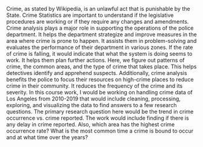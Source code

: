 Crime, as stated by Wikipedia, is an unlawful act that is punishable by the State. Crime Statistics are important to understand if the legislative procedures are working or if they require any changes and amendments. Crime analysis plays a major role in supporting the operations of the police department. It helps the department strategize and improve measures in the area where crime is prone to happen. It assists them in problem-solving and evaluates the performance of their department in various zones. If the rate of crime is falling, it would indicate that what the system is doing seems to work. It helps them plan further actions. Here, we figure out patterns of crime, the common areas, and the type of crime that takes place. This helps detectives identify and apprehend suspects. Additionally, crime analysis benefits the police to focus their resources on high-crime places to reduce crime in their community. It reduces the frequency of the crime and its severity. In this course work, I would be working on handling crime data of Los Angeles from 2010-2019 that would include cleaning, processing, exploring, and visualizing the data to find answers to a few research questions. The primary research question here would be the trend in crime occurrence vs. crime reported. The work would include finding if there is any delay in crime reported. Also, which area has the highest crime occurrence rate? What is the most common time a crime is bound to occur and at what time over the years?
